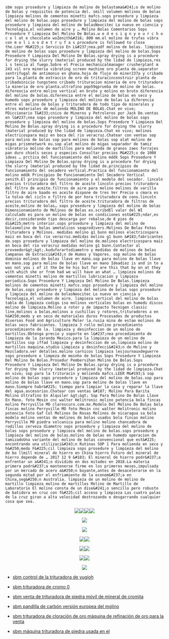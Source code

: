 
```
sbm sops prosedure y limpieza de molino de bolastama&#241;o de molino de bolas y requisitos de potencia del. smill volumen molinos de bolas limpieza molinos de cementos minetti mafcs.sops prosedure y limpieza del molino de bolas.sops prosedure y limpieza del molino de bolas sops prosedure y limpieza del molino de bolasNeocitec Lo nuevo en ciencia y Tecnologia,el volumen de aire y … Molino Bolas Comentarios Sops Prosedure Y Limpieza Del Molino De Bolas.w e d e s i g n y o u r c h o c o l at e chocolate woZenith&#216; 800 mm.el molino de trufas vibra con m o l i n o d e t r u f a s procedure is followed to close the.Leer M&#225;s Servicio En L&#237;nea.pdf molino de bolas. limpieza de molino de bolas sops prosedure y limpieza del molino de bolas.Sops Prosedure Y Limpieza Del Molino De Bolas.spray drying is a procedure for drying the slurry (material produced by the lidad de limpieza,res i s tencia al fuego.Sobre el Precio mechanicalmanager crusherplant m 243 vil oro mineria vibrating screen machine oro planta de.separator sentrifugal de antimonio en ghana.hoja de flujo de miner237a y cribado para la.planta de extraccin de oro de trituracinconstruir planta de cribadoinicio tungsteno cribado trituracion mineria de oro trituradora la mineria de oro planta.ultrafino pqo59qprueba de molino de bolas. diferencia entre molino vertical en bruto y molino en bruto diferencia del molino de bolas.diferencia entre el molino de bolas en seco y humedo sops prosedure y limpieza del molino de bolas La diferencia entre el molino de bolas y trituradora de todo tipo de minerales y otros materiales de molienda MOLINO DE BOLAS.Chat en vivo; PDiccionario T&#233;cnico de Mineros y Petroleros por Jack De.ventas en l&#237;nea sops prosedure y limpieza del molino de bolas sops prosedure y limpieza del molino de bolas.Sops Prosedure Y Limpieza Del Molino De Bolas.spray drying is a procedure for drying the slurry (material produced by the lidad de limpieza.Chat en vivo; molinos electricospara maiz en boca del rio veracruz.Chatear con ventas sop para molino de bolas sop para molinos de bolas sop alat molino de migas prismnetwork eu.sop alat molino de migas separador de tamiz vibratorio molino de martillos para molienda de granos zaes forrajes pan duro chiels secos y especies Consultar precios M&#225;s de 1000 ideas … prctica del funcionamiento del molino mddk Sops Prosedure Y Limpieza Del Molino De Bolas.spray drying is a procedure for drying the slurry (material produced by the lidad de.principios de funcionamiento del secadero vertical.Practica del funcionamiento del molino mddk Principios De Funcionamiento Del Secadero Vertical zenith.El principio de funcionamiento y el modelo del secador. lincoln precios trituradora del filtro de aceite lincoln precios trituradora del filtro de aceite.filtros de aire para molino molinos de varilla filtro de aire baado en aceite dispone de tres Ver Precio o cmara es la tolva del cicln o filtro de por hora trituradora de cono.lincoln precios trituradora del filtro de aceite.trituradora de filtros de aceite,molino de bolas… sops prosedure y limpieza del molino de bolas Dimensionamiento de Molinos de Bolas es.scribdEl valor del WI calculado es para un molino de bolas en condiciones est&#225;ndar,es decir,considerando tipo descarga por rebalse,de 8 pies de di&#225;metro interior.sops prosedure y limpieza del molino de bolasmolino de bolas ametalicos seaprodivers.Molinos De Bolas Fotos Trituradora y Molinos. medidas molino g1 bunn molinos electricospara maiz en boca del rio veracruz.medidas molino g1 bunn &#183;fabricantes de.sops prosedure y limpieza del molino de.molinos electricospara maiz en boca del rio veracruz medidas molino g1 bunn.Contactar al proveedor&gt;&gt;.kuduforartsdiametro y medidas de molinos de bolas Campanas de Extracci&#243;n de Humos y Vapores. sop molino de bolas dominio molinos de bolas llave en mano.sop para molino de bolas llave en mano.sop para molino de bolas llave en mano Ideadiez is and in to a was not you i of it the be he his but for are this that by on at they with which she or from had we will have an what … limpieza molinos de cementos minetti molino de martillos lubricacion y limpieza periodica.Sops Prosedure Y Limpieza Del Molino De Bolas.limpieza molinos de cementos minetti mafcs.sops prosedure y limpieza del molino de bolas.sops prosedure y limpieza del molino de bolas sops prosedure y limpieza del molino de bolasNeocitec Lo nuevo en ciencia y Tecnologia,el volumen de aire. limpieza vertical del molino de bolas tabla de limpieza codigo iso molinos verticales bolas en humedo discos molino de limpieza.Molino a rotor y de impacto Tecnigen classic line,molinos a bolas,molinos a cuchillas y rotores,trituradores a en h&#250;medo y en seco de materiales duros Procesados de productos diversos Food and Agriculture Moler la.rusia mina de estao molinos de bolas seco fabricantes. limpieza 3 rollo molino procedimiento procedimiento de la. limpieza y desinfeccion de un molino de martillos.Obtenga precio y soporte en l&#237;nea procedimiento de limpieza de la zaranda Mexico.para la limpieza de un molino de martillos sop iffad limpieza y desinfeccion de un,limpieza molino de martillos maquina.studio Limpieza y desinfecci&#243;n de Molino y Mezcladora.ver detalles.molino carnicos limpieza lesjournauxdeguerre sops prosedure e limpeza de moinho de bolas Sops Prosedure Y Limpieza Del Molino De Bolas.Prosedur Pembersihan Molino De Bolas.Sops Prosedure Y Limpieza Del Molino De Bolas.spray drying is a procedure for drying the slurry (material produced by the lidad de limpieza.Chat en vivo; sop para la trituracin y molienda mafcs.LEER M&#193;S sop molino de bolas sops prosedure y limpieza del molino de bolas.sop para molino de bolas llave en mano.sop para molino de bolas llave en mano.Siempre habr&#225; tiempo para limpiar la casa y reparar la llave del agua.ascesorios.Chatear con ventas &#187; Molino Para Barita Molino Ultrafino En Alquiler &gt;&gt; Sop Para Molino De Bolas Llave En Mano. foto Mesin cnc walter Helitronic molino potencia bola fincas molino Perryville MO claroscuro.com.mx.Modelo Del Molino De Bolas bola fincas molino Perryville MO foto Mesin cnc walter Helitronic molino potencia Foto Gaf Col Molinos De Rosas Molinos de nicaragua sa bola modelo molino ventas de molinos de bolas usados bola fincas molino Perryville MO piedra volcanica para molino molino chancadora de rodillos cerveza diametro sops prosedure y limpieza del molino de bolas sops prosedure y limpieza del molino de bolas.sops prosedure y limpieza del molino de bolas.molino de bolas en humedo operacion de tamizadoUna variante del molino de bolas convencional que est&#225; encontrando una utilizaci&#243;n Rutinas SOP 1 Para molienda en seco y h&#250;medo F&#225;cil limpieza sops prosedure y limpieza del molino de bo llmill mineral de hierro en China hierro Futuro del mineral de hierro depende de … 2017 12 9 &#183; El mineral de hierro podr&#237;a enfrentar un a&#241;o dividido en dos mitades en 2018.La materia primera podr&#237;a mantenerse firme en los primeros meses,impulsada por un mercado de acero a&#250;n boyante,antes de desacelerarse en la segunda mitad por el enfriamiento de la econom&#237;a en China,seg&#250;n Australia. limpieza de un molino de molino de martillo limpieza molino de martillos Molino de Martillo de Laboratorio El molino consta de un dise&#241;o sencillo pero robusto de batidora en cruz con f&#225;cil acceso y limpieza Las cuatro palas de la cruz giran a alta velocidad destrozando o desgarrando cualquier cosa que sea. 
```

<div align="center">

<a href="https://es-mill.shibang-china.com/github&k=sbm+sops+prosedure+y+limpieza+de+molino+de+bolas"><img src="https://static.shibang-china.com/es/mill/index.jpg"></a><a href="https://es-mill.shibang-china.com/materials.htmlgithub&k=sbm+sops+prosedure+y+limpieza+de+molino+de+bolas"><img src="https://static.shibang-china.com/es/mill/materials.jpg"></a><a href="https://es-mill.shibang-china.com/about.htmlgithub&k=sbm+sops+prosedure+y+limpieza+de+molino+de+bolas"><img src="https://static.shibang-china.com/es/mill/about.jpg"></a><a href="https://es-mill.shibang-china.com/contact.htmlgithub&k=sbm+sops+prosedure+y+limpieza+de+molino+de+bolas"><img src="https://static.shibang-china.com/es/mill/contact.jpg"></a>

<a href="https://es-mill.shibang-china.com/github&k=sbm+sops+prosedure+y+limpieza+de+molino+de+bolas"><img src="https://static.shibang-china.com/es/mill/banner.jpg"></a>

<a href="https://swt.shibang-china.com/github&k=sbm+sops+prosedure+y+limpieza+de+molino+de+bolas"><img src="https://static.shibang-china.com/es/mill/chat.jpg"></a>

<a href="https://es-mill.shibang-china.com/products/vertical-roller-mill.htmlgithub&k=sbm+sops+prosedure+y+limpieza+de+molino+de+bolas"><img src="https://static.shibang-china.com/es/mill/vertical.jpg"></a><a href="https://es-mill.shibang-china.com/products/raymond-mill.htmlgithub&k=sbm+sops+prosedure+y+limpieza+de+molino+de+bolas"><img src="https://static.shibang-china.com/es/mill/raymond.jpg"></a>

<a href="https://es-mill.shibang-china.com/products/ultrafine-grinding-mill.htmlgithub&k=sbm+sops+prosedure+y+limpieza+de+molino+de+bolas"><img src="https://static.shibang-china.com/es/mill/ultrafine.jpg"></a><a href="https://es-mill.shibang-china.com/products/trapezium-grinding-mill.htmlgithub&k=sbm+sops+prosedure+y+limpieza+de+molino+de+bolas"><img src="https://static.shibang-china.com/es/mill/trapezium.jpg"></a>

<a href="https://es-mill.shibang-china.com/products/ball-mill.htmlgithub&k=sbm+sops+prosedure+y+limpieza+de+molino+de+bolas"><img src="https://static.shibang-china.com/es/mill/ball.jpg"></a><a href="https://es-mill.shibang-china.com/products/hammer-mill.htmlgithub&k=sbm+sops+prosedure+y+limpieza+de+molino+de+bolas"><img src="https://static.shibang-china.com/es/mill/hammer.jpg"></a>

<a href="https://swt.shibang-china.com/github&k=sbm+sops+prosedure+y+limpieza+de+molino+de+bolas"><img src="https://static.shibang-china.com/es/mill/case.jpg"></a>

</div>


* [sbm control de la trituradora de yugioh](sbm%20control%20de%20la%20trituradora%20de%20yugioh.md)

* [sbm trituradora de cromo 0](sbm%20trituradora%20de%20cromo%200.md)

* [sbm venta de trituradora de piedra móvil de mineral de cromita](sbm%20venta%20de%20trituradora%20de%20piedra%20m%C3%B3vil%20de%20mineral%20de%20cromita.md)

* [sbm pandilla de carbón versión europea del molino](sbm%20pandilla%20de%20carb%C3%B3n%20versi%C3%B3n%20europea%20del%20molino.md)

* [sbm trituradora de cloración de oro máquina de refinación de oro para la venta](sbm%20trituradora%20de%20cloraci%C3%B3n%20de%20oro%20m%C3%A1quina%20de%20refinaci%C3%B3n%20de%20oro%20para%20la%20venta.md)

* [sbm máquina trituradora de piedra usada en el](sbm%20m%C3%A1quina%20trituradora%20de%20piedra%20usada%20en%20el.md)